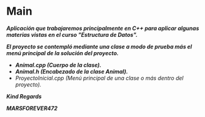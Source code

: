 # Main

**_Aplicación que trabajaremos principalmente en C++ para aplicar algunas materias vistas en el curso "Estructura de Datos"._**

**_El proyecto se contempló mediante una clase a modo de prueba más el menú principal de la solución del proyecto._**

- **_Animal.cpp (Cuerpo de la clase)._**
- **_Animal.h (Encabezado de la clase Animal)._**
- _ProyectoInicial.cpp (Menú principal de una clase o más dentro del proyecto)._

**_Kind Regards_**

**_MARSFOREVER472_**
